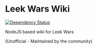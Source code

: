 # Leek Wars Wiki

[![Dependency Status](https://gemnasium.com/badges/github.com/leek-wars-wiki/leek-wars-wiki-server.svg)](https://gemnasium.com/github.com/leek-wars-wiki/leek-wars-wiki-server)

NodeJS based wiki for Leek Wars

(Unofficial - Maintained by the community)